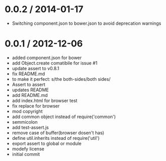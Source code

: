 0.0.2 / 2014-01-17
==================

  * Switching component.json to bower.json to avoid deprecation warnings

0.0.1 / 2012-12-06 
==================

  * added component.json for bower
  * add Object.create comatibile for issue #1
  * update assert to v0.8.1
  * fix README.md
  * to make it perfect: s/the both-sides/both sides/
  * Assert to assert
  * updates README
  * add README.md
  * add index.html for browser test
  * fix replace for browser
  * mod copyright
  * add common object instead of require('common')
  * semmicolon
  * add test-assert.js
  * remove case of buffer(browser dosen't has)
  * define util.inherits instead of require('util')
  * export assert to global or module
  * modefy license
  * initial commit

